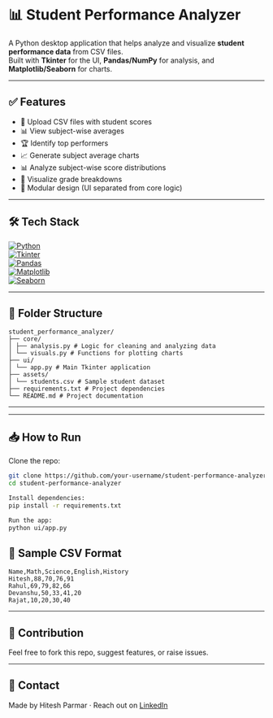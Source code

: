 # 📊 Student Performance Analyzer





A Python desktop application that helps analyze and visualize **student performance data** from CSV files.  
Built with **Tkinter** for the UI, **Pandas/NumPy** for analysis, and **Matplotlib/Seaborn** for charts.

---

## ✅ Features

- 📂 Upload CSV files with student scores  
- 📊 View subject-wise averages  
- 🏆 Identify top performers  
- 📈 Generate subject average charts  
- 📊 Analyze subject-wise score distributions  
- 🎯 Visualize grade breakdowns  
- 🧱 Modular design (UI separated from core logic)  

---

## 🛠️ Tech Stack

[![Python](https://img.shields.io/badge/Python-3.x-blue?style=flat-square)](https://www.python.org/)  
[![Tkinter](https://img.shields.io/badge/Tkinter-GUI-green?style=flat-square)](https://docs.python.org/3/library/tkinter.html)  
[![Pandas](https://img.shields.io/badge/Pandas-Data%20Analysis-orange?style=flat-square)](https://pandas.pydata.org/)  
[![Matplotlib](https://img.shields.io/badge/Matplotlib-Charts-red?style=flat-square)](https://matplotlib.org/)  
[![Seaborn](https://img.shields.io/badge/Seaborn-Visualization-purple?style=flat-square)](https://seaborn.pydata.org/)

---

## 📂 Folder Structure
```
student_performance_analyzer/
├── core/
│ ├── analysis.py # Logic for cleaning and analyzing data
│ └── visuals.py # Functions for plotting charts
├── ui/
│ └── app.py # Main Tkinter application
├── assets/
│ └── students.csv # Sample student dataset
├── requirements.txt # Project dependencies
└── README.md # Project documentation
```
----


---

## 📥 How to Run

Clone the repo:
```bash
git clone https://github.com/your-username/student-performance-analyzer.git
cd student-performance-analyzer

Install dependencies:
pip install -r requirements.txt

Run the app:
python ui/app.py
```
## 🧪 Sample CSV Format
```
Name,Math,Science,English,History
Hitesh,88,70,76,91
Rahul,69,79,82,66
Devanshu,50,33,41,20
Rajat,10,20,30,40
```

---

## 🙌 Contribution

Feel free to fork this repo, suggest features, or raise issues.

---

## 📧 Contact

Made by Hitesh Parmar · Reach out on [LinkedIn](https://www.linkedin.com/in/hiteshparmar18/)
